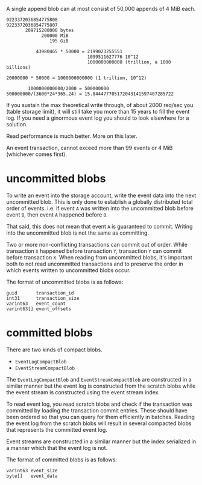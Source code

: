 ﻿A single append blob can at most consist of 50,000 appends of 4 MiB each.

~~~
9223372036854775808
9223372036854775807
       209715200000 bytes
             200000 MiB
                195 GiB

           43980465 * 50000 = 2199023255551
                              1099511627776 10^12
                              1000000000000 (trillion, a 1000 billions)

20000000 * 50000 = 1000000000000 (1 trillion, 10^12)

        1000000000000/2000 = 500000000
500000000/(3600*24*365.24) = 15.844477705172043141597407285722
~~~

If you sustain the max theoretical write through, of about 2000 req/sec you (table storage limit), it will still take you more than 15 years to fill the event log. If you need a ginormous event log you should to look elsewhere for a solution.

Read performance is much better. More on this later.

An event transaction, cannot exceed more than 99 events or 4 MiB (whichever comes first).

# uncommitted blobs

To write an event into the storage account, write the event data into the next uncommitted blob. This is only done to establish a globally distributed total order of events. i.e. if event `A` was written into the uncommitted blob before event `B`, then event `A` happened before `B`.

That said, this does not mean that event `A` is guaranteed to commit. Writing into the uncommitted blob is not the same as committing. 

Two or more non-conflicting transactions can commit out of order. While transaction `X` happened before transaction `Y`, transaction `Y` can commit before transaction `X`. When reading from uncommitted blobs, it's important both to not read uncommitted transactions and to preserve the order in which events written to uncommitted blobs occur.

The format of uncommitted blobs is as follows:

~~~
guid       transaction_id
int31      transaction_size
varint63   event_count
varint63[] event_offsets
~~~

# committed blobs

There are two kinds of compact blobs.

- `EventLogCompactBlob`
- `EventStreamCompactBlob`

The `EventLogCompactBlob` and `EventStreamCompactBlob` are constructed in a similar manner but the event log is constructed from the scratch blobs while the event stream is constructed using the event stream index.

To read event log, you read scratch blobs and check if the transaction was committed by loading the transaction commit entries. These should have been ordered so that you can query for them efficiently in batches. Reading the event log from the scratch blobs will result in several compacted blobs that represents the committed event log.

Event streams are constructed in a similar manner but the index serialized in a manner which that the event log is not.

The format of committed blobs is as follows:

~~~
varint63 event_size
byte[]   event_data
~~~
